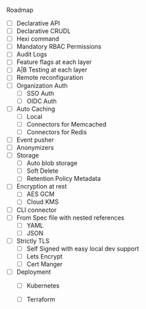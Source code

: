 Roadmap

- [ ] Declarative API
- [ ] Declarative CRUDL
- [ ] Hexi command
- [ ] Mandatory RBAC Permissions
- [ ] Audit Logs
- [ ] Feature flags at each layer
- [ ] A|B Testing at each layer
- [ ] Remote reconfiguration
- [ ] Organization Auth
  - [ ] SSO Auth
  - [ ] OIDC Auth
- [ ] Auto Caching
  - [ ] Local
  - [ ] Connectors for Memcached
  - [ ] Connectors for Redis
- [ ] Event pusher
- [ ] Anonymizers
- [ ] Storage
  - [ ] Auto blob storage
  - [ ] Soft Delete
  - [ ] Retention Policy Metadata
- [ ] Encryption at rest
  - [ ] AES GCM
  - [ ] Cloud KMS
- [ ] CLI connector
- [ ] From Spec file with nested references
  - [ ] YAML
  - [ ] JSON
- [ ] Strictly TLS
  - [ ] Self Signed with easy local dev support
  - [ ] Lets Encrypt
  - [ ] Cert Manger
- [ ] Deployment
  - [ ] Kubernetes
  - [ ] Terraform
  